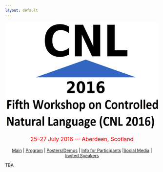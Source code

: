 ```yaml
---
layout: default
---
```

<p align="middle">
<img src="logo3.jpg" width="650" height="350"/>
</p>
<p align="middle" style="color:red; font-size:130%">25–27 July 2016 — Aberdeen, Scotland</p>
<p class="tabs" align="middle">
<a href="cnl2016.html">Main</a> | <a href="cnl2016program.html">Program</a> | <a href="cnl2016pd.html">Posters/Demos</a> |
<a href="cnl2016info.html">Info for Participants</a> |<a href="cnl2016SM.html">Social Media</a> |
<a href="cnl2016speakers.html">Invited Speakers</a>
</p>

TBA
